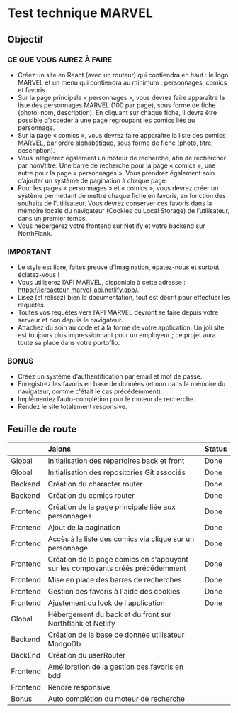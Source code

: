 # Test technique MARVEL

## Objectif

### CE QUE VOUS AUREZ À FAIRE

- Créez un site en React (avec un routeur) qui contiendra en haut : le logo MARVEL et un menu qui contiendra au minimum : personnages, comics et favoris.
- Sur la page principale « personnages », vous devrez faire apparaître la liste des personnages MARVEL (100 par page), sous forme de fiche (photo, nom, description). En cliquant sur chaque fiche, il devra être possible d’accéder à une page regroupant les comics liés au personnage.
- Sur la page « comics », vous devrez faire apparaître la liste des comics MARVEL, par ordre alphabétique, sous forme de fiche (photo, titre, description).
- Vous intégrerez également un moteur de recherche, afin de rechercher par nom/titre. Une barre de recherche pour la page « comics », une autre pour la page « personnages ». Vous prendrez également soin d’ajouter un système de pagination à chaque page.
- Pour les pages « personnages » et « comics », vous devrez créer un système permettant de mettre chaque fiche en favoris, en fonction des souhaits de l’utilisateur. Vous devrez conserver ces favoris dans la mémoire locale du navigateur (Cookies ou Local Storage) de l’utilisateur, dans un premier temps.
- Vous hébergerez votre frontend sur Netlify et votre backend sur NorthFlank.

### IMPORTANT

- Le style est libre, faites preuve d'imagination, épatez-nous et surtout éclatez-vous !
- Vous utiliserez l’API MARVEL, disponible à cette adresse : https://lereacteur-marvel-api.netlify.app/.
- Lisez (et relisez) bien la documentation, tout est décrit pour effectuer les requêtes.
- Toutes vos requêtes vers l’API MARVEL devront se faire depuis votre serveur et non depuis le navigateur.
- Attachez du soin au code et à la forme de votre application. Un joli site est toujours plus impressionnant pour un employeur ; ce projet aura toute sa place dans votre portoflio.

### BONUS

- Créez un système d’authentification par email et mot de passe.
- Enregistrez les favoris en base de données (et non dans la mémoire du navigateur, comme c'était le cas précédemment).
- Implémentez l’auto-complétion pour le moteur de recherche.
- Rendez le site totalement responsive.

## Feuille de route

|          | Jalons                                                                         | Status |
| :------- | :----------------------------------------------------------------------------- | :----- |
| Global   | Initialisation des répertoires back et front                                   | Done   |
| Global   | Initialisation des repositories Git associés                                   | Done   |
| Backend  | Création du character router                                                   | Done   |
| Backend  | Création du comics router                                                      | Done   |
| Frontend | Création de la page principale liée aux personnages                            | Done   |
| Frontend | Ajout de la pagination                                                         | Done   |
| Frontend | Accès à la liste des comics via clique sur un personnage                       | Done   |
| Frontend | Création de la page comics en s'appuyant sur les composants créés précédemment | Done   |
| Frontend | Mise en place des barres de recherches                                         | Done   |
| Frontend | Gestion des favoris à l'aide des cookies                                       | Done   |
| Frontend | Ajustement du look de l'application                                            | Done   |
| Global   | Hébergement du back et du front sur Northflank et Netlify                      |        |
| Backend  | Création de la base de donnée utilisateur MongoDb                              |        |
| BackEnd  | Création du userRouter                                                         |        |
| Frontend | Amélioration de la gestion des favoris en bdd                                  |        |
| Frontend | Rendre responsive                                                              |        |
| Bonus    | Auto complétion du moteur de recherche                                         |        |
